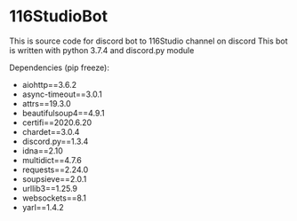 # 116StudioBot

This is source code for discord bot to 116Studio channel on discord
This bot is written with python 3.7.4 and discord.py module

Dependencies (pip freeze):
* aiohttp==3.6.2
* async-timeout==3.0.1
* attrs==19.3.0
* beautifulsoup4==4.9.1
* certifi==2020.6.20
* chardet==3.0.4
* discord.py==1.3.4
* idna==2.10
* multidict==4.7.6
* requests==2.24.0
* soupsieve==2.0.1
* urllib3==1.25.9
* websockets==8.1
* yarl==1.4.2

